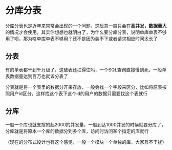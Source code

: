 # 分库分表

分库分表也是近年来常常会出现的一个问题，这玩意一般只会在**高并发，数据量大**的情况才会使用，其实你想想也就明白了，为什么要分库分表，说明单库单表不够用了呗，那为啥单库单表不够用？还不是因为装不下或者请求相应时间太长了

## 分表

有的单表都干到千万级了，这破表还扛得住吗，一个SQL查询直接慢到死，一般单表数据量达到百万也就该分表了

分表就是将一个表里的数据分开来存放，一般会找一个字段来区分，比如将原表按照用户id区分，这样找这个表下这个id的用户的数据只需要找这个表就行

## 分库

一般一个库也就支撑的起2000的并发量，一般到达1000并发的时候就要分库了，分库就是将原本一个库的数据分到多个库，访问时访问某个指定的库就行

（现在的分布式设计也有这个感觉，一般一个模块一个单独的库，大家互不干扰）

